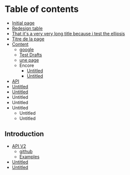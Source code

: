 # Table of contents

* [Initial page](README.md)
* [Redesign table](redesign-table.md)
* [That it's a very very long title because i test the ellipsis](welcome-to-the-home-page-of-my-docs.md)
* [Titre de la page](untitled-1-1.md)
* [Content](untitled-1/README.md)
  * [google](https://google.com)
  * [Test Drafts](untitled-1/test-drafts.md)
  * [une page](untitled-1/untitled-1-1.md)
  * Encore
    * [Untitled](untitled-1/untitled-6/untitled-3.md)
    * [Untitled](untitled-1/untitled-6/untitled-5.md)
* [API](api.md)
* [Untitled](untitled-2.md)
* [Untitled](untitled-2-1.md)
* Untitled
* Untitled
* Untitled
  * Untitled
  * Untitled

## Introduction

* [API V2](introduction/apiv2context/README.md)
  * [github](https://github.com/GitbookIO/gitbook-new)
  * [Examples](https://github.com/GitbookIO/gitbook-new/pull/1923/files)
* [Untitled](introduction/untitled-1.md)
* [Untitled](introduction/untitled.md)

